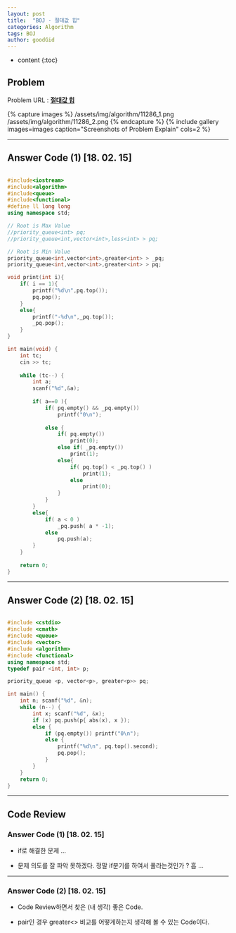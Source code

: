 ```yaml
---
layout: post
title:  "BOJ - 절대값 힙"
categories: Algorithm
tags: BOJ
author: goodGid
---
```

* content
{:toc}


## Problem 
Problem URL : **[절대값 힙](https://www.acmicpc.net/problem/11286)**

{% capture images %}
    /assets/img/algorithm/11286_1.png
    /assets/img/algorithm/11286_2.png
{% endcapture %}
{% include gallery images=images caption="Screenshots of Problem Explain" cols=2 %}

---
 
## Answer Code (1) [18. 02. 15]
``` cpp

#include<iostream>
#include<algorithm>
#include<queue>
#include<functional>
#define ll long long
using namespace std;

// Root is Max Value
//priority_queue<int> pq;
//priority_queue<int,vector<int>,less<int> > pq;

// Root is Min Value
priority_queue<int,vector<int>,greater<int> > _pq;
priority_queue<int,vector<int>,greater<int> > pq;

void print(int i){
    if( i == 1){
        printf("%d\n",pq.top());
        pq.pop();
    }
    else{
        printf("-%d\n",_pq.top());
        _pq.pop();
    }
}

int main(void) {
    int tc;
    cin >> tc;
    
    while (tc--) {
        int a;
        scanf("%d",&a);
        
        if( a==0 ){
            if( pq.empty() && _pq.empty())
                printf("0\n");
            
            else {
                if( pq.empty())
                    print(0);
                else if( _pq.empty())
                    print(1);
                else{
                    if( pq.top() < _pq.top() )
                        print(1);
                    else
                        print(0);
                }
            }
        }
        else{
            if( a < 0 )
                _pq.push( a * -1);
            else
                pq.push(a);
        }
    }
    
    return 0;
}


```

---

## Answer Code (2) [18. 02. 15]
``` cpp

#include <cstdio>
#include <cmath>
#include <queue>
#include <vector>
#include <algorithm>
#include <functional>
using namespace std;
typedef pair <int, int> p;

priority_queue <p, vector<p>, greater<p>> pq;

int main() {
    int n; scanf("%d", &n);
    while (n--) {
        int x; scanf("%d", &x);
        if (x) pq.push(p{ abs(x), x });
        else {
            if (pq.empty()) printf("0\n");
            else {
                printf("%d\n", pq.top().second);
                pq.pop();
            }
        }
    }
    return 0;
}

```



---

## Code Review

### Answer Code (1) [18. 02. 15]

* if로 해결한 문제 ...

* 문제 의도를 잘 파악 못하겠다. 정말 if분기를 하여서 풀라는것인가 ? 흠 ...

---

### Answer Code (2) [18. 02. 15]

* Code Review하면서 찾은 (내 생각) 좋은 Code.

* pair인 경우 greater<> 비교를 어떻게하는지 생각해 볼 수 있는 Code이다.

